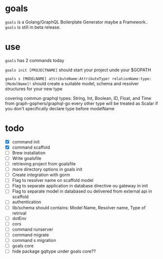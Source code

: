 # goals
`goals` is a Golang/GraphQL Boilerplate Generator maybe a Framework.. `goals` is still in beta release.

# use
`goals` has 2 commands today

`goals init [PROJECTNAME]` should start your project unde your $GOPATH

`goals s [MODELNAME] attributeName:AttributeType! relationName:type:[ModelName]!`
should create a suitable model, schema and resolver structures for your new type

covering commun graphql types: String, Int, Boolean, ID, Float, and Time from graph-gophers/graphql-go every other type will be treated as Scalar if you don't specifically declare type before modelName


# todo

* [x] command init
* [x] command scaffold
* [ ] Brew installation
* [ ] Write goalsfile
* [ ] retrieving project from goalsfile
* [ ] more directory options in goals init
* [ ] Create integration with gorm
* [ ] Flag to resolver name on scaffold model
* [ ] Flag to separate application in database directive ou gateway in init
* [ ] Flag to separate model in databased ou delivered from external api in scaffold
* [ ] authentication
* [ ] lib/schema should contains: Model Name, Resolver name, Type of retrival
* [ ] dotEnv
* [ ] cors
* [ ] command runserver
* [ ] command migrate
* [ ] command s migration
* [ ] goals core
* [ ] hide package gqltype under goals core??